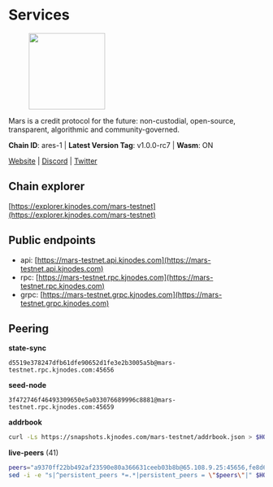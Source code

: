 # Services

<figure><img src="https://raw.githubusercontent.com/kj89/testnet_manuals/main/pingpub/logos/mars.png" width="150" alt=""><figcaption></figcaption></figure>

Mars is a credit protocol for the future: non-custodial,  open-source, transparent, algorithmic and community-governed.

**Chain ID**: ares-1 | **Latest Version Tag**: v1.0.0-rc7 | **Wasm**: ON

[Website](https://marsprotocol.io) | [Discord](https://discord.gg/marsprotocol) | [Twitter](https://twitter.com/mars_protocol)




## Chain explorer
[https://explorer.kjnodes.com/mars-testnet](https://explorer.kjnodes.com/mars-testnet)

## Public endpoints

* api: [https://mars-testnet.api.kjnodes.com](https://mars-testnet.api.kjnodes.com)
* rpc: [https://mars-testnet.rpc.kjnodes.com](https://mars-testnet.rpc.kjnodes.com)
* grpc: [https://mars-testnet.grpc.kjnodes.com](https://mars-testnet.grpc.kjnodes.com)

## Peering

**state-sync**

```text
d5519e378247dfb61dfe90652d1fe3e2b3005a5b@mars-testnet.rpc.kjnodes.com:45656
```

**seed-node**

```text
3f472746f46493309650e5a033076689996c8881@mars-testnet.rpc.kjnodes.com:45659
```

**addrbook**
```bash
curl -Ls https://snapshots.kjnodes.com/mars-testnet/addrbook.json > $HOME/.mars/config/addrbook.json
```

**live-peers** (41)
```bash
peers="a9370ff22bb492af23590e80a366631ceeb03b8b@65.108.9.25:45656,fe8d614aa5899a97c11d0601ef50c3e7ce17d57b@65.108.233.109:18556,d5519e378247dfb61dfe90652d1fe3e2b3005a5b@65.109.68.190:45656,2d979fe8e9943ff8d6be2bfd1df87b89ec5a99cd@195.201.197.4:22656,e272ef7aeb2d7ac7465f42c3acd499baf4935683@154.26.139.253:17656,714dfd0efb57197bbcf96b1f8ce9c2cdafd84b72@185.245.183.172:39656,3a0ce20f65ea3c6ad18938fa4d85f1c34b25ef1e@94.130.132.227:2120,1f19076a29f6f1a01c7ec2d82f66ff7eeb86c875@185.177.116.151:20656,e5577ecbf793ce92ce5993c4841a340a4c9db64b@65.108.204.119:46656,14ba3b19424301a6bb58c27663a0323a81866d5d@134.122.82.186:26656,4b66ccb20f36e46b980b54f7cd96ee8c4b603a90@65.108.72.233:12656,8f50c04195cc82d0da34e33cfeb0daa694b14479@65.108.105.48:18556,3b2c8bc6a1dba482f6d85e19f78355a9f64950e2@65.109.88.254:32656,1b4c9d74ca45ff542e8213446e9b384b311d0bea@65.108.200.248:55556,d2e3c13b830a7653498553f7423d81607093f7be@147.182.242.103:20656,2f626cb709818afae893a8238946cd176748c622@170.64.188.161:20656,7f21cf9379733e20978b2580892a30cb79a77acf@209.126.9.202:20656,a4ca75792b6802bbe23f409166f29defc8f11b42@159.89.205.107:20656,5c2a752c9b1952dbed075c56c600c3a79b58c395@178.211.139.77:27056,9683a018c2e6815b4f4f607d232d721329ae0a46@176.126.87.86:20656,ee4e7bb1590f16d48576b15198cf1ba99cf42f3e@95.216.198.241:26656,7f7224da28d362569664faa0430d980982d232a5@144.126.128.215:20656,1a32cf8556822038e6dccb368ac998dc14df470d@89.163.142.196:26656,045143069de9f5e3e472148c08e3650c109ec52c@18.119.113.123:26656,0d0aff593a7672e6b1b3a6898cecfed7624d7a82@141.94.73.93:60556,465b47a9e3e26b385303791bc3c992f42b77393d@65.109.171.155:26656,07dd4b754950bb6c5bf4f5c63d288eea3ef3d982@194.113.106.81:26656,18632bb94974e2038bd8a9345b05b3b45ae319eb@62.171.157.1:46656,50c30cc77743dd2adc133f27a8896af015bf5c6d@91.107.242.217:26656,a3a4d52162f454ce42c28959d2e1be26b5faf116@46.4.121.72:45656,dad74c1df2e15613ab64ce77bad20e13b131917a@142.93.207.43:20656,b9c1fb604f314a0b7340bdf2c44fa85ad67ed2ad@38.242.241.61:20656,fa3d6b210ff37a07b06de11bea9f30c2a164a919@45.8.133.249:20656,54efad56842998cff3a314e569ea95a47d6974e9@139.144.79.132:26656,a841d3e526089172867a73b709fd14e1d9fb87bd@65.108.231.124:22656,7342199e80976b052d8506cc5a56d1f9a1cbb486@65.21.89.54:26653,41c2771869f1285ba79aabd0568fcd0788d00c7d@65.109.112.20:11154,931d82351a5b96a1e9838008636b98c6e6b530bc@65.108.225.158:18556,c5a39b97f56d73185ceb904899c65ad8d1390364@199.175.98.135:26656,8558a2f123d65b11bd1821bb0f87db5c633ffabe@95.214.52.144:43656,0a589d1ce953bb7acaaf5aa9002dfac36fc42649@199.175.98.136:26656"
sed -i -e "s|^persistent_peers *=.*|persistent_peers = \"$peers\"|" $HOME/.mars/config/config.toml
```
